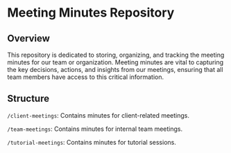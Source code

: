 # Meeting Minutes Repository

## Overview
This repository is dedicated to storing, organizing, and tracking the meeting minutes for our team or organization. Meeting minutes are vital to capturing the key decisions, actions, and insights from our meetings, ensuring that all team members have access to this critical information.

## Structure
`/client-meetings`: Contains minutes for client-related meetings.

`/team-meetings`: Contains minutes for internal team meetings.

`/tutorial-meetings`: Contains minutes for tutorial sessions.
